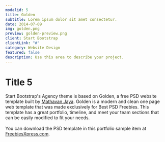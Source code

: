 ```yaml
---
modalid: 5
title: Golden
subtitle: Lorem ipsum dolor sit amet consectetur.
date: 2014-07-09
img: golden.png
preview: golden-preview.png
client: Start Bootstrap
clientLink: "#"
category: Website Design
featured: false
description: Use this area to describe your project.
---
```


# Title 5

Start Bootstrap's Agency theme is based on Golden, a free PSD website template built by [Mathavan Jaya](//www.behance.net/MathavanJaya). Golden is a modern and clean one page web template that was made exclusively for Best PSD Freebies. This template has a great portfolio, timeline, and meet your team sections that can be easily modified to fit your needs. <br><br>You can download the PSD template in this portfolio sample item at [FreebiesXpress.com](//freebiesxpress.com/gallery/golden-free-one-page-web-template/).